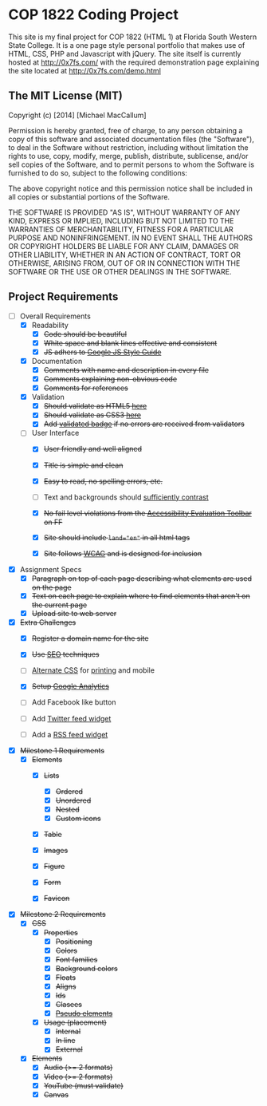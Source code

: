 COP 1822 Coding Project
=======================

This site is my final project for COP 1822 (HTML 1) at Florida South Western State College. It is a one page style personal portfolio that makes use of HTML, CSS, PHP and Javascript with jQuery. The site itself is currently hosted at http://0x7fs.com/ with the required demonstration page explaining the site located at http://0x7fs.com/demo.html 


The MIT License (MIT)
---------------------

Copyright (c) [2014] [Michael MacCallum]

Permission is hereby granted, free of charge, to any person obtaining a copy
of this software and associated documentation files (the "Software"), to deal
in the Software without restriction, including without limitation the rights
to use, copy, modify, merge, publish, distribute, sublicense, and/or sell
copies of the Software, and to permit persons to whom the Software is
furnished to do so, subject to the following conditions:

The above copyright notice and this permission notice shall be included in all
copies or substantial portions of the Software.

THE SOFTWARE IS PROVIDED "AS IS", WITHOUT WARRANTY OF ANY KIND, EXPRESS OR
IMPLIED, INCLUDING BUT NOT LIMITED TO THE WARRANTIES OF MERCHANTABILITY,
FITNESS FOR A PARTICULAR PURPOSE AND NONINFRINGEMENT. IN NO EVENT SHALL THE
AUTHORS OR COPYRIGHT HOLDERS BE LIABLE FOR ANY CLAIM, DAMAGES OR OTHER
LIABILITY, WHETHER IN AN ACTION OF CONTRACT, TORT OR OTHERWISE, ARISING FROM,
OUT OF OR IN CONNECTION WITH THE SOFTWARE OR THE USE OR OTHER DEALINGS IN THE
SOFTWARE.


Project Requirements
--------------------

- [ ] Overall Requirements
  - [x] Readability
    - [x] ~~Code should be beautiful~~
    - [x] ~~White space and blank lines effective and consistent~~
    - [x] ~~JS adhers to [Google JS Style Guide](https://google-styleguide.googlecode.com/svn/trunk/javascriptguide.xml)~~
  - [x] Documentation
    - [x] ~~Comments with name and description in every file~~
    - [x] ~~Comments explaining non-obvious code~~
    - [x] ~~Comments for references~~
  - [x] Validation
    - [x] ~~Should validate as HTML5 [here](http://www.google.com/url?q=http%3A%2F%2Fvalidator.w3.org%2F%23validate_by_input&sa=D&sntz=1&usg=AFQjCNHw0dqKiGEFPjYSI8OAVZuos-kpow)~~
    - [x] ~~Should validate as CSS3 [here](http://www.google.com/url?q=http%3A%2F%2Fjigsaw.w3.org%2Fcss-validator%2F%23validate_by_input&sa=D&sntz=1&usg=AFQjCNFjQnq771UzPQCB9YYaZVMpoJEqQg)~~
    - [x] ~~Add [validated badge](http://www.google.com/url?q=http%3A%2F%2Fwww.w3.org%2Fhtml%2Flogo%2F&sa=D&sntz=1&usg=AFQjCNGJLKJs-HsWCAE7hdSTiqmTodMcKw) if no errors are received from validators~~
  - [ ] User Interface
    - [x] ~~User friendly and well aligned~~
    - [x] ~~Title is simple and clean~~
    - [x] ~~Easy to read, no spelling errors, etc.~~
    - [ ] Text and backgrounds should [sufficiently contrast](http://www.google.com/url?q=http%3A%2F%2Fwebaim.org%2Fresources%2Fcontrastchecker%2F&sa=D&sntz=1&usg=AFQjCNGA7KNJhOwPuJHoqF6wjCIKJKxqDw)
    - [x] ~~No fail level violations from the [Accessibility Evaluation Toolbar](https://www.google.com/url?q=https%3A%2F%2Faddons.mozilla.org%2Fen-US%2Ffirefox%2Faddon%2Faccessibility-evaluation-toolb%2F&sa=D&sntz=1&usg=AFQjCNFXYvHCrOFQet8QGKlbIxbKr_54GA) on FF~~
    - [x] ~~Site should include ```land="en"``` in all html tags~~
    - [x] ~~Site follows [WCAG](http://www.google.com/url?q=http%3A%2F%2Fwww.w3.org%2FWAI%2FWCAG20%2Fglance%2FOverview.html&sa=D&sntz=1&usg=AFQjCNFJo3xn25b-h43NmJD5hOo4go5RCQ) and is designed for inclusion~~


- [x] Assignment Specs
  - [x] ~~Paragraph on top of each page describing what elements are used on the page~~
  - [x] ~~Text on each page to explain where to find elements that aren't on the current page~~
  - [x] ~~Upload site to web server~~
- [x] ~~Extra Challenges~~
  - [x] ~~Register a domain name for the site~~
  - [x] ~~Use [SEO](http://static.googleusercontent.com/media/www.google.com/en/us/webmasters/docs/search-engine-optimization-starter-guide.pdf) techniques~~
  - [ ] [Alternate CSS](http://www.google.com/url?q=http%3A%2F%2Fwww.w3schools.com%2Fcss%2Fcss_mediatypes.asp&sa=D&sntz=1&usg=AFQjCNHnkC_L0hqL4pSKkGKLDU1t4kUAfg) for [printing](http://www.google.com/url?q=http%3A%2F%2Fwww.webcredible.com%2Fblog-reports%2Fcss%2Fprint-stylesheet.shtml&sa=D&sntz=1&usg=AFQjCNHIesGdojUK9grGrbDlQcUssHUtdQ) and mobile
  - [x] ~~Setup [Google Analytics](http://www.google.com/analytics/)~~
  - [ ] Add Facebook like button
  - [ ] Add [Twitter feed widget](https://www.google.com/url?q=https%3A%2F%2Ftwitter.com%2Fsettings%2Fwidgets&sa=D&sntz=1&usg=AFQjCNFBBW8i5NPROl_bx_f0YSkcCnp0Kg)
  - [ ] Add a [RSS feed widget](http://www.google.com/url?q=http%3A%2F%2Ffeed.mikle.com%2F&sa=D&sntz=1&usg=AFQjCNGDZAcLcjWnRq94L0wDzuyZ5keS1Q)


- [x] ~~Milestone 1 Requirements~~
  - [x] ~~Elements~~
    - [x] ~~Lists~~
      - [x] ~~Ordered~~
      - [x] ~~Unordered~~
      - [x] ~~Nested~~
      - [x] ~~Custom icons~~
    - [x] ~~Table~~
    - [x] ~~Images~~
    - [x] ~~Figure~~
    - [x] ~~Form~~
    - [x] ~~Favicon~~


- [x] ~~Milestone 2 Requirements~~
  - [x] ~~CSS~~
    - [x] ~~Properties~~
      - [x] ~~Positioning~~
      - [x] ~~Colors~~
      - [x] ~~Font families~~
      - [x] ~~Background colors~~
      - [x] ~~Floats~~
      - [x] ~~Aligns~~
      - [x] ~~Ids~~
      - [x] ~~Clasees~~
      - [x] ~~[Pseudo elements](http://www.w3schools.com/css/css_pseudo_elements.asp)~~
    - [x] ~~Usage (placement)~~
      - [x] ~~Internal~~
      - [x] ~~In line~~
      - [x] ~~External~~
  - [x] ~~Elements~~
    - [x] ~~Audio (>= 2 formats)~~
    - [x] ~~Video (>= 2 formats)~~
    - [x] ~~YouTube (must validate)~~
    - [x] ~~Canvas~~
